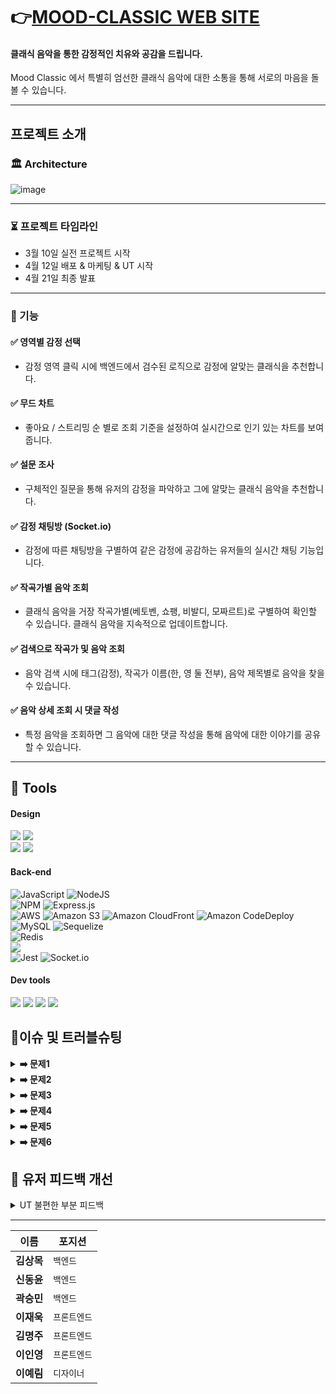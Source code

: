 # 👉[MOOD-CLASSIC WEB SITE][mood-link]

[mood-link]: https://fe-mood.vercel.app/ 'Mood 바로가기'

#### 클래식 음악을 통한 감정적인 치유와 공감을 드립니다.

Mood Classic 에서 특별히 엄선한 클래식 음악에 대한 소통을 통해 서로의 마음을 돌볼 수 있습니다.

---

## 프로젝트 소개

### 🏛 Architecture

![image](https://user-images.githubusercontent.com/122267164/233242245-9e39e72e-62df-4e7d-a144-f2734b0e122a.png)

<hr/>

### ⏳ 프로젝트 타임라인

- 3월 10일 실전 프로젝트 시작 
- 4월 12일 배포 & 마케팅 & UT 시작
- 4월 21일 최종 발표

<hr/>

### 🎹 기능


#### ✅ 영역별 감정 선택 

- 감정 영역 클릭 시에 백엔드에서 검수된 로직으로 감정에 알맞는 클래식을 추천합니다.

#### ✅ 무드 차트

- 좋아요 / 스트리밍 순 별로 조회 기준을 설정하여 실시간으로 인기 있는 차트를 보여줍니다.

#### ✅ 설문 조사

- 구체적인 질문을 통해 유저의 감정을 파악하고 그에 알맞는 클래식 음악을 추천합니다.

#### ✅ 감정 채팅방 (Socket.io)

- 감정에 따른 채팅방을 구별하여 같은 감정에 공감하는 유저들의 실시간 채팅 기능입니다.

#### ✅ 작곡가별 음악 조회

- 클래식 음악을 거장 작곡가별(베토벤, 쇼팽, 비발디, 모짜르트)로 구별하여 확인할 수 있습니다. 클래식 음악을 지속적으로 업데이트합니다.

#### ✅ 검색으로 작곡가 및 음악 조회

- 음악 검색 시에 태그(감정), 작곡가 이름(한, 영 둘 전부), 음악 제목별로 음악을 찾을 수 있습니다.

#### ✅ 음악 상세 조회 시 댓글 작성

- 특정 음악을 조회하면 그 음악에 대한 댓글 작성을 통해 음악에 대한 이야기를 공유할 수 있습니다.  

<hr/>

## 🔧 Tools

#### Design

<p>
  <img src="https://img.shields.io/badge/Figma-F24E1E?style=for-the-badge&logo=Figma&logoColor=white"/>
  <img src="https://img.shields.io/badge/css-1572B6?style=for-the-badge&logo=css3&logoColor=white">
<br>
  <img src="https://img.shields.io/badge/Adobe Photoshop-31A8FF?style=for-the-badge&logo=Adobe Photoshop&logoColor=white">
  <img src="https://img.shields.io/badge/Adobe Illustrator-FF9A00?style=for-the-badge&logo=Adobe Illustrator&logoColor=white">
</p>

#### Back-end


![JavaScript](https://img.shields.io/badge/javascript-%23323330.svg?style=for-the-badge&logo=javascript&logoColor=%23F7DF1E)
![NodeJS](https://img.shields.io/badge/node.js-6DA55F?style=for-the-badge&logo=node.js&logoColor=white)
<br>
![NPM](https://img.shields.io/badge/NPM-%23000000.svg?style=for-the-badge&logo=npm&logoColor=white)
![Express.js](https://img.shields.io/badge/express.js-%23404d59.svg?style=for-the-badge&logo=express&logoColor=%2361DAFB)
<br>
![AWS](https://img.shields.io/badge/AWS-%23FF9900.svg?style=for-the-badge&logo=amazon-aws&logoColor=white)
![Amazon S3](https://img.shields.io/badge/Amazon%20S3-Latest-orange)
![Amazon CloudFront](https://img.shields.io/badge/Amazon%20CloudFront-Latest-orange)
![Amazon CodeDeploy](https://img.shields.io/badge/Amazon%20CodeDeploy-Latest-orange)
<br>
![MySQL](https://img.shields.io/badge/mysql-%2300f.svg?style=for-the-badge&logo=mysql&logoColor=white)
![Sequelize](https://img.shields.io/badge/Sequelize-52B0E7?style=for-the-badge&logo=Sequelize&logoColor=white)
<br>
![Redis](https://img.shields.io/badge/redis-%23DD0031.svg?style=for-the-badge&logo=redis&logoColor=white)
<br>
<img src="https://img.shields.io/badge/JSON Web Tokens-000000?style=for-the-badge&logo=JSON Web Tokens&logoColor=white">
<br>
![Jest](https://img.shields.io/badge/Jest-C21325?style=for-the-badge&logo=Jest&logoColor=white)
![Socket.io](https://img.shields.io/badge/Socket.io-black?style=for-the-badge&logo=socket.io&badgeColor=010101)


#### Dev tools

<p> 
  <img src="https://img.shields.io/badge/Visual%20Studio%20Code-0078d7.svg?style=for-the-badge&logo=visual-studio-code&logoColor=white">
  <img src="https://img.shields.io/badge/git-%23F05033.svg?style=for-the-badge&logo=git&logoColor=white">
  <img src="https://img.shields.io/badge/github-%23121011.svg?style=for-the-badge&logo=github&logoColor=white">
  <img src="https://img.shields.io/badge/github%20actions-%232671E5.svg?style=for-the-badge&logo=githubactions&logoColor=white">
<br>

## 🧨이슈 및 트러블슈팅

<details>
<summary><b>➡️ 문제1</b></summary>
  
> **문제** : redis 무한 루프 문제
>
> **해결** : ![image](https://user-images.githubusercontent.com/63998542/231757396-78c3cc6b-60fa-4bfe-b369-2e94844b3853.png)

  
</details>

<details>
<summary><b>➡️ 문제2</b></summary>
  
> **문제** : 카카오 로그인시 프론트와 백엔드 분업
>
> **해결** : ![image](https://user-images.githubusercontent.com/63998542/231757738-2a69d378-87b1-4989-a84c-71e1955c2a24.png)
</details>

<details>
<summary><b>➡️ 문제3</b></summary>
  
> **문제** : 응답 시간이 너무 오래걸리는 로직
>
> **해결** : ![image](https://user-images.githubusercontent.com/63998542/231757993-4ea0944d-0c89-410b-a8f2-d6fd42ee57f6.png)
</details>

<details>
<summary><b>➡️ 문제4</b></summary>
  
> **문제** : 음악의 분위기를 태그로 저장하여 검색에서 사용할 수 있게 구현
>
> **해결** : ![image](https://user-images.githubusercontent.com/122267164/233242603-5bfba9a2-6311-4700-af6f-8510e28ee352.png)
</details>

<details>
<summary><b>➡️ 문제5</b></summary>
  
> **문제** : 클래식 음악에 감정 결합하기
>
> **해결** : ![image](https://user-images.githubusercontent.com/122267164/233242713-1bc27497-0d37-47b3-a991-72a2179760de.png)
</details>

<details>
<summary><b>➡️ 문제6</b></summary>
  
> **문제** : LAP(layerd architecture pattern) 환경에서 테스트 코드 작성시 DB Mocking 문제
>
> **해결** : LAP (layered architecture pattern) 아키텍쳐 환경에서의 repository layer 테스트 코드 작성시, repository layer에서 sequelize-cli 의 model 을 직접 가져와 사용하고 있었습니다. sequelize module에 의존하고 있는 repository layer 의 코드를 constructor injection 방식의 의존성 주입을 통해 테스트 코드 작성을 가능하게 했습니다. 

</details>

## 📃 유저 피드백 개선
  
<details>
<summary> UT 불편한 부분 피드백 </summary>
  <div markdown="1">
    - ~~로고 누를 시에 추천 페이지로 이동~~
    - ~~버튼 글자 가운데 정렬~~
    - ~~클래식이 한글이면 좋겠음~~
    - `서비스를 이해하는데 어렵고 시간이 걸림`
    - `랜딩 페이지에서 작곡가들의 대표 곡이 있는데, 그 부분을 클릭하면 곡이 재생되는 것`
    - `헤더에 로그아웃, 마이페이지가 있으면 좋을 것 같아요!`
    - `사용자에 따라 하단 플레이어 바는 접고 열고가 가능했더라면 더 좋았을 것 같아요.`
    - ~~랜딩 페이지~~
        - 랜딩 페이지에 로그인이나 가입하기가 안 보이는 것이 의도인 것 같긴 하나... 우상단에 심플하게 아이콘으로 만이라도 표시했으면 어땠을까 하는 아쉬움이 있습니다.
            - ⇒ 가운데 버튼을 “로그인 하기” 로 변경
        - `음악 감상하러 가기 외 다른 기능도 있으면 좋겠음`
    - 로그인 / 회원가입
        - 카카오 로그인시에 회원 탈퇴 기능
            - ~~이메일 인증 시 탈퇴 가능~~
        - ~~비밀번호 입력 전에 영문, 숫자 포함 몇 글자인지 알려주는 것~~
        - ~~이메일 .co만 입력해도 가입이 됨~~
        - [x]  ~~일반 유저 회원가입을 찾기 어려움~~
        - [x]  ~~로그인 버튼, 소셜 로그인 버튼 위치 크기 맞추기~~
        - [x]  일반 로그인 할 때 밸리데이션 부분과 부제목 간격
        - [x]  ~~카카오 로그인 버튼~~
        - ~~카카오 로그인 시 alert ⇒ 카카오 로딩중.. 문구~~
        - ~~APP에 사진이 없고 mood라는 앱이름과 김상목 이라는 성함이 나오는데 수정~~
        - `font size`
        - `카카오 로그인 성공 보다는 환영하는 멘트`
    - 마이페이지
        - 마이페이지 좋아요 / 스크랩 차이
        - 마이페이지 이동 중 error
        - 소셜 로그인 시 마이페이지 이동 → 에러
        - ~~프로필 이미지가 작을 시 작게 반영되어 이를 확대하거나 맞춰야 할 것 같음~~
        - [x]  마이페이지 프로필 사진 변경 탭 → 프로필 변경으로
        - [x]  회원 수정 → 버튼 정렬
        - [x]  닉네임 수정 시 중복 확인
        - `회원 탈퇴 시 채팅방 목록`
        - 프로필 수정
            - ~~프로필 이미지 변경 시 변경이 안 되는 경우 있음~~
            - 프로필 이미지 움짤
                - ~~용량 제한으로  5MB~~
            - ~~프로필 수정 후 채팅방 입장 시 이전 프로필 참여자가 남아있음~~
            - [x]  프로필 수정 후 좌측 네비바 내의 프로필 정보 반영 안 됨
    - 설문조사
        - ~~노래 자동 재생 되도록~~
        - 마지막 10번 갔을 때 안 넘어가는 경우
        - ~~"다음 문항으로"만 활성화되고 "이전 문항으로"는 활성화 되지 않은 건가 하는 오해가 있었습니다. 또한 "이전 문항으로" 버튼과 글씨의 조합이 시각장애인들이 보기에는 대비차가 옅어서 조금더 분명한 색구분이 있으면 좋을 것 같습니다.~~
    - ~~채팅방~~
        - ~~채팅창에서 채팅 내역의 line-height 값은 한 30xp 정도로 조금 줄여도 좋을 것 같습니다.~~
        - ~~채팅 참여자 인원이 실시간 적용되지 않음~~
        - `감정별 채팅방의 의미`
            - `클래식 품평회 등으로 변경하면 좋을 것 같음`
            - `모든 사람들이 같은 음악을 듣는 방`
    - 추천 페이지
        - ~~랜딩에서 추천 페이지 이동 시 스크롤 위치~~
        - 감정 클릭 영역 interactive
        - ~~차트~~
            - ~~랭크곡들이 자동으로 넘어가니 읽다가 기다려야한다 → 자동이 아닌 캐러샐 같은 것으로~~
            - ~~차트 cursor: pointer~~
        - `우울한, 긍정적인, 생기넘치는, 차분한 이라는 분류 글자도 클릭할 수 있는 영역안에 있는 것 보다는 그 표시 안쪽으로 박스를 두고 사분면을 그려주는 것이 더 좋을 것 같습니다.`
    - ~~밸리데이션~~
        - ~~댓글, 대댓글 수 / 공백~~
        - [x]  ~~닉네임 수 / 공백~~
        - ~~채팅 글자 수~~
        - ~~채팅 공백만 있으면 안 됨~~
    - ~~검색~~
        - ~~검색 공백~~
        - ~~어떤 것을 검색해야 할지 모르겠음~~
            - ~~“작곡가, 감정, 곡 명을 검색해보세요”~~
        - ~~검색 후 없는 키워드로 다시 검색 시 노래가 남아있는 부분~~
        - ~~없는 것을 검색했을 때, 그냥 맨 위에 검색에 대한 결과가 없다고 나오는게 좋을 것 같음~~
        
        ![Untitled](https://s3-us-west-2.amazonaws.com/secure.notion-static.com/b38b97c8-bac8-4291-bbe0-739fbee32f38/Untitled.png)
        
        - ~~한글로 곡 명 검색 가능~~
    - ~~사이드 바~~
        - `메뉴를 닫는 x의 위치가 새로 뜨는 메뉴 화면 안에 구조적으로 위치`
        - ~~nav 바 눌렀을 때 음영 부분 클릭 닫히게~~
        - ~~현재 페이지에 있는 경우 사이드 바에 불 들어오는 방법 혹은 background: rgba(139, 125, 118, 0.5);~~
        - ~~소개페이지 추가~~
    - ~~노래 상세 페이지~~
        - ~~대댓글 ui~~
        - ~~play 버튼~~
        - ~~비회원 댓글 작성 시 로그인이 필요하다는 문구~~
            - ~~alert~~
        - `혹은 비회원도 댓글 작성 가능?`
        - ~~댓글 공백~~
    - ~~작곡가 별~~
        - `항상 베토벤이 먼저 나오도록 순서대로 정해져있는데, 매 방문시 랜덤으로 추천해주면 재밌지 않을까 그냥 생각만 해봤습니다.`
    - 디자인
        - 한글폰트의 브라우저 내에서 통일되어있지않아 엉성한 느낌을 줍니다 메인에서 보여주었던 NotoSerif로 통일하시는게 페이지와 더 어울릴듯합니다
        - 추천페이지가 전체적으로 너무 밝아 집중해야할 부분이 눈에 들어오지 않습니다
        - PC에서 보았을 때 UI가 조금 넓직하다는 느낌
        - 배경이 너무 하얗다.
        - 채팅방에서 감정별로 보여주는 선들은 지휘자의 지휘선을 나타내는 걸까요? 선의 굵기에 강약이 있으면 조금 더 깊은 감정을 담아낼 수 있을 것 같습니다.
</details>
  
<hr>

| 이름       | 포지션       | 
| ---------- | ------------ | 
| **김상목** | `백엔드` | 
| **신동윤** | `백엔드` |
| **곽승민** | `백엔드` | 
| **이재욱** | `프론트엔드` | 
| **김명주** | `프론트엔드` | 
| **이인영** | `프론트엔드` | 
| **이예림** | `디자이너` |
